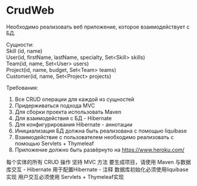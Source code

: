 # CrudWeb
Необходимо реализовать веб приложение, которое взаимодействует с БД.

Сущности:   
Skill (id, name)    
User(id, firstName, lastName, specialty, Set\<Skill> skills)  
Team(id, name, Set\<User> users)  
Project(id, name, budget, Set\<Team> teams)    
Customer(id, name, Set\<Project> projects)   

Требования:
 
1. Все CRUD операции для каждой из сущностей    
2. Придерживаться подхода MVC   
3. Для сборки проекта использовать Maven    
4. Для взаимодействия с БД - Hibernate  
5. Для конфигурирования Hibernate - аннотации   
6. Инициализация БД должна быть реализована с помощью liquibase
7. Взаимодействие с пользователем необходимо реализовать с помощью Servlets + Thymeleaf 
8. Приложение должно быть развёрнуто на https://www.heroku.com/

每个实体的所有 CRUD 操作
坚持 MVC 方法
要生成项目，请使用 Maven
与数据库交互 - Hibernate
用于配置Hibernate - 注释
数据库初始化必须使用liquibase实现
用户交互必须使用 Servlets + Thymeleaf实现 
